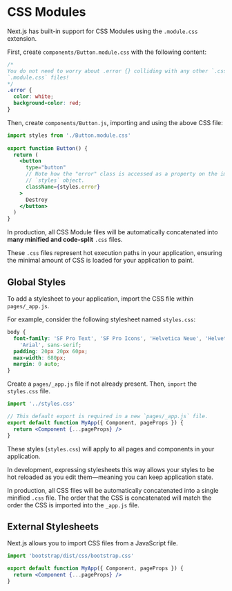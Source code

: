 # CSS Modules

Next.js has built-in support for CSS Modules using the `.module.css` extension.

First, create `components/Button.module.css` with the following content:

```css
/*
You do not need to worry about .error {} colliding with any other `.css` or
`.module.css` files!
*/
.error {
  color: white;
  background-color: red;
}
```

Then, create `components/Button.js`, importing and using the above CSS file:

```jsx
import styles from './Button.module.css'
 
export function Button() {
  return (
    <button
      type="button"
      // Note how the "error" class is accessed as a property on the imported
      // `styles` object.
      className={styles.error}
    >
      Destroy
    </button>
  )
}
```

In production, all CSS Module files will be automatically concatenated into **many minified and code-split** `.css` files.

These `.css` files represent hot execution paths in your application, ensuring the minimal amount of CSS is loaded for your application to paint.


## Global Styles

To add a stylesheet to your application, import the CSS file within `pages/_app.js`.

For example, consider the following stylesheet named `styles.css`:

```css filename="styles.css"
body {
  font-family: 'SF Pro Text', 'SF Pro Icons', 'Helvetica Neue', 'Helvetica',
    'Arial', sans-serif;
  padding: 20px 20px 60px;
  max-width: 680px;
  margin: 0 auto;
}
```

Create a `pages/_app.js` file if not already present.
Then, `import` the `styles.css` file.

```jsx filename="pages/_app.js"
import '../styles.css'

// This default export is required in a new `pages/_app.js` file.
export default function MyApp({ Component, pageProps }) {
  return <Component {...pageProps} />
}
```

These styles (`styles.css`) will apply to all pages and components in your application.

In development, expressing stylesheets this way allows your styles to be hot reloaded as you edit them—meaning you can keep application state.

In production, all CSS files will be automatically concatenated into a single minified `.css` file. The order that the CSS is concatenated will match the order the CSS is imported into the `_app.js` file. 


## External Stylesheets

Next.js allows you to import CSS files from a JavaScript file.

```jsx filename="pages/_app.js"
import 'bootstrap/dist/css/bootstrap.css'

export default function MyApp({ Component, pageProps }) {
  return <Component {...pageProps} />
}
```
